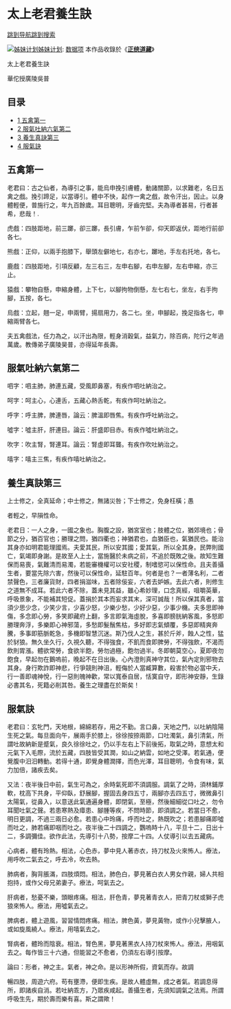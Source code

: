 # 太上老君養生訣

[跳到导航](https://zh.wikisource.org/wiki/太上老君養生訣#mw-head)[跳到搜索](https://zh.wikisource.org/wiki/太上老君養生訣#p-search)

[![姊妹计划](https://upload.wikimedia.org/wikipedia/commons/thumb/8/81/Wikimedia-logo.svg/18px-Wikimedia-logo.svg.png)](https://zh.wikisource.org/wiki/Special:网站矩阵)[姊妹计划](https://zh.wikisource.org/wiki/Special:网站矩阵): [数据项](https://www.wikidata.org/wiki/Q57977059)  本作品收錄於《**[正统道藏](https://zh.wikisource.org/wiki/正統道藏)**》

太上老君養生訣

華佗授廣陵吳普

## 目录



* [1 五禽第一](https://zh.wikisource.org/wiki/太上老君養生訣#五禽第一)
* [2 服氣吐納六氣第二](https://zh.wikisource.org/wiki/太上老君養生訣#服氣吐納六氣第二)
* [3 養生真訣第三](https://zh.wikisource.org/wiki/太上老君養生訣#養生真訣第三)
* [4 服氣訣](https://zh.wikisource.org/wiki/太上老君養生訣#服氣訣)

## 五禽第一

老君曰：古之仙者，為導引之事，能烏申挽引膚體，動諸關節，以求難老，名日五禽之戲。挽引蹄足，以當導引。體中不快，起作一禽之戲，故令汗出，因止。以身體輕便，普施行之，年九百餘歲。耳目聰明，牙齒完堅。夫為導者甚易，行者甚希，悲哉！.

虎戲：四肢距地，前三躑，卻三躑，長引膚，乍前乍卻，仰天即返伏，距地行前卻各七。

熊戲：正仰，以兩手抱膝下，舉頭左僻地七，右亦七，躑地，手左右托地，各七。

鹿戲：四肢距地，引項反顧，左三右三，左申右腳，右申左腳，左右申縮，亦三止。

猿戲：攀物自懸，申縮身體，上下七，以腳拘物倒懸，左七右七，坐左，右手拘腳，五按，各七。

烏戲：立起，翹一足，申兩臂，揚扇用力，各二七。坐，申腳起，挽足指各七，申縮兩臂各七。

夫五禽戲法，任力為之，以汗出為限，輕身消穀氣，益氣力，除百病，陀行之年過萬歲。教傳弟子廣陵昊普，亦得延年長壽。

## 服氣吐納六氣第二

呬字：呬主肺，肺連五藏，受風即鼻塞，有疾作呬吐納治之。

呵字：呵主心，心連舌，五藏心熱舌乾，有疾作呵吐納治之。

呼字：呼主脾，脾連唇，論云：脾溫即唇焦。有疾作呼吐納治之。

噓字：噓主肝，肝連目。論云：肝盛即目赤。有疾作噓吐納治之。

吹字：吹主腎，腎連耳。論云：腎虛即耳聾。有疾作吹吐納治之。

嘻字：嘻主三焦，有疾作嘻吐納治之。

## 養生真訣第三

上士修之，全真延命；中士修之，無諸災咎；下士修之，免身枉橫；愚

者輕之，早隕性命。

老君日：一人之身，一國之象也。胸腹之設，猶宮室也；肢體之位，猶郊境也；骨節之分，猶百官也；勝理之問，猶四衢也；神猶君也，血猶臣也，氣猶民也。能治其身亦如明君能理國焉。夫愛其民，所以安其國；愛其氣，所以全其身。民弊則國亡，氣竭即身謝。是故至人上士，當施醫於未病之前，不追於既敗之後。故知生難保而易喪，氣難清而易濁，若能審機權可以安社稷，制嗜慾可以保性命。且夫善攝生者，要當先除六害，然後可以保性命，延駐百年。何者是也？一者薄名利，二者禁聲色，三者廉貨財，四者捐滋味，五者除佞妄，六者去妒嫉。去此六者，則修生之道無不成耳。若此六者不除，蓋未見其益，雖心希妙理，口念真經，咀嚼英華，呼吸景象，不能補其短促。蓋捐於其本而妄求其末，深可誠哉！所以保其真者，當須少思少念，少笑少言，少喜少怒，少樂少愁，少好少惡，少事少機。夫多思即神傷，多念即心勞，多笑即藏府上翻，多言即氣海虛脫，多喜即膀胱納客風，多怒即勝理奔浮，多樂即心神邪蕩，多愁即髮鬚焦枯，多好即志氣傾覆，多惡即精爽奔騰，多事即筋脈乾急，多機即智慧沉迷。斯乃伐人之生，甚於斤斧，蝕人之性，猛於豺狼。無久坐久行，久視久聽，不得強食，不飢而食即脾勞，不得強飲，不渴而飲則胃漲。體欲常勞，食欲半飽，勞勿過極，飽勿過半。冬即朝莫空心，夏即夜勿飽食，早起勿在鵝嗚前，晚起不在日出後。心內澄則真神守其位，氣內定則邪物去其身。身行欺詐即神悲，行爭競則神沮，輕侮於人當臧算數，殺害於物必當中夭，行一善即魂神悅，行一惡則魄神歡，常以寬泰自居，恬寞自守，即形神安靜，生錄必書其名，死籍必削其咎。養生之理盡在於斯矣！

## 服氣訣

老君曰：玄牝門，天地根，綿綿若存，用之不勤。言口鼻，天地之門，以吐納陰陽生死之氣。每旦面向午，展兩手於膝上，徐徐按捺兩節，口吐濁氣，鼻引清氣，所謂吐故納新是蹙氣，良久徐徐吐之，仍以手左右上下前後拓，取氣之時，意想太和元氣下入毛際，流於五藏，四肢皆受其潤，如山之納雲，如地之受澤。若氣通，便覺腹中汨汨轉動。若得十通，即覺身體潤擇，而色光澤，耳目聰明，令食有味，氣力加倍，諸疾去矣。

又法：夜半後日中前，氣生可為之，余時氣死即不須調服。調氣了之時，須林鋪厚軟，枕高下共身，平仰臥，舒展腳，握固去身四五寸，兩腳亦去四五寸，微微鼻引太陽氣，從鼻入，以意送此氣通遍身體，即閉氣，至極，然後細細從口吐之，勿令耳聞吐氣之聲。若患寒熱及瘴患、腳腫等疾，不問時節，即須調之。若當日不愈，明日更調，不過三兩日必愈。若患心中玲痛，呼而吐之，熱既吹之；若患腳痛即噓而吐之，肺若痛即咽而吐之。夜半後二十四調之，鸚嗚時十八，平旦十二，日出十二，多調彌佳。欲作此法，先導引十八勢，按摩二十四。人仗導引以去五藏病。

心病者，體有玲熱。相法，心色赤，夢中見人著赤衣，持刀杖及火來怖人。療法，用呼吹二氣去之，呼去冷，吹去熱。

肺病者，胸背脹滿，四肢煩悶。相法，肺色白，夢見著白衣人男女作親，婦人共相抱持，或作父母兄弟妻子。療法，呵氣去之。

肝病者，愁憂不樂，頭眼疼痛。相法，肝色青，夢見著青衣人，把青刀杖或獅子虎狼來怖人。療法，用噓氣去之。

脾病者，體上遊風，習習情悶疼痛。相法，脾色黃，夢見黃物，或作小兒擊腋人，或如旋風繞人。療法，用嘻氣去之。

腎病者，體玲而陰衰。相法，腎色黑，夢見著黑衣人持刀杖來怖人。療法，用咽氣去之。每作皆三十六通，但能習之不愈者，仍須左右導引按摩。

論曰：形者，神之主。氣者，神之命。是以形神所假，資氣而存。故調

暢四肢，周遊六府。苟有壅滯，便即生疾。是故人體虛無，成之者氣。若調息得所，即諸疾自消。若吐納乖方，乃眾疾咸起。善攝生者，先須知調氣之法焉。所謂呼吸生先，期於壽而樂有喜。斯之謂歟！